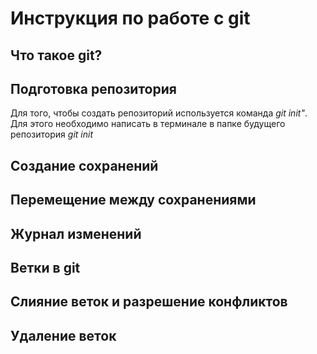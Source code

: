 # Инструкция по работе с git

## Что такое git?


## Подготовка репозитория 
Для того, чтобы создать репозиторий используется команда *git init"*. Для этого необходимо написать в терминале в папке будущего репозитория *git init*


## Создание сохранений 


## Перемещение между сохранениями 

## Журнал изменений 

## Ветки в git 

## Слияние веток и разрешение конфликтов 

## Удаление веток 